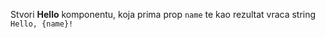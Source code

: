 
Stvori **Hello** komponentu, koja prima prop `name` te kao rezultat vraca string `Hello, {name}!`



